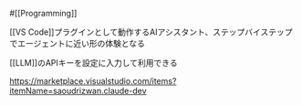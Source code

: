 #[[Programming]]

[[VS Code]]プラグインとして動作するAIアシスタント、ステップバイステップでエージェントに近い形の体験となる

[[LLM]]のAPIキーを設定に入力して利用できる

<https://marketplace.visualstudio.com/items?itemName=saoudrizwan.claude-dev>